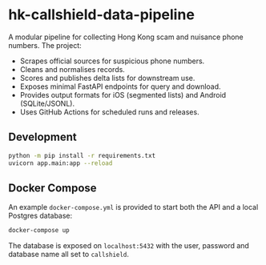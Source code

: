 # hk-callshield-data-pipeline

A modular pipeline for collecting Hong Kong scam and nuisance phone numbers. The project:

- Scrapes official sources for suspicious phone numbers.
- Cleans and normalises records.
- Scores and publishes delta lists for downstream use.
- Exposes minimal FastAPI endpoints for query and download.
- Provides output formats for iOS (segmented lists) and Android (SQLite/JSONL).
- Uses GitHub Actions for scheduled runs and releases.

## Development

```bash
python -m pip install -r requirements.txt
uvicorn app.main:app --reload
```

## Docker Compose

An example `docker-compose.yml` is provided to start both the API and a local Postgres database:

```bash
docker-compose up
```

The database is exposed on `localhost:5432` with the user, password and database name all set to `callshield`.
